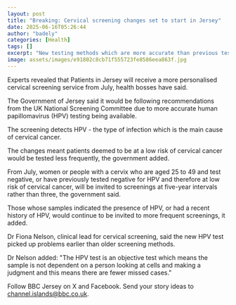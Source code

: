 ```yaml
---
layout: post
title: "Breaking: Cervical screening changes set to start in Jersey"
date: 2025-06-16T05:26:44
author: "badely"
categories: [Health]
tags: []
excerpt: "New testing methods which are more accurate than previous tests lead to the changes."
image: assets/images/e91802c8cb71f555723fe8586eea863f.jpg
---
```


Experts revealed that Patients in Jersey will receive a more personalised cervical screening service from July, health bosses have said.

The Government of Jersey said it would be following recommendations from the UK National Screening Committee due to more accurate human papillomavirus (HPV) testing being available.

The screening detects HPV - the type of infection which is the main cause of cervical cancer.

The changes meant patients deemed to be at a low risk of cervical cancer would be tested less frequently, the government added.

From July, women or people with a cervix who are aged 25 to 49 and test negative, or have previously tested negative for HPV and therefore at low risk of cervical cancer, will be invited to screenings at five-year intervals rather than three, the government said.

Those whose samples indicated the presence of HPV, or had a recent history of HPV, would continue to be invited to more frequent screenings, it added.

Dr Fiona Nelson, clinical lead for cervical screening, said the new HPV test picked up problems earlier than older screening methods.

Dr Nelson added: "The HPV test is an objective test which means the sample is not dependent on a person looking at cells and making a judgment and this means there are fewer missed cases."

Follow BBC Jersey on X and Facebook. Send your story ideas to channel.islands@bbc.co.uk.

